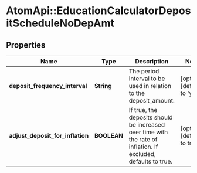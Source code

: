 # AtomApi::EducationCalculatorDepositScheduleNoDepAmt

## Properties
Name | Type | Description | Notes
------------ | ------------- | ------------- | -------------
**deposit_frequency_interval** | **String** | The period interval to be used in relation to the deposit_amount. | [optional] [default to &#39;year&#39;]
**adjust_deposit_for_inflation** | **BOOLEAN** | If true, the deposits should be increased over time with the rate of inflation. If excluded, defaults to true. | [optional] [default to true]


